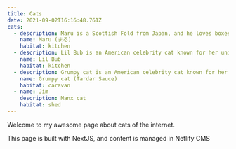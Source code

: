 ```yaml
---
title: Cats
date: 2021-09-02T16:16:48.761Z
cats:
  - description: Maru is a Scottish Fold from Japan, and he loves boxes.
    name: Maru (まる)
    habitat: kitchen
  - description: Lil Bub is an American celebrity cat known for her unique appearance.
    name: Lil Bub
    habitat: kitchen
  - description: Grumpy cat is an American celebrity cat known for her grumpy appearance.
    name: Grumpy cat (Tardar Sauce)
    habitat: caravan
  - name: Jim
    description: Manx cat
    habitat: shed
---
```

Welcome to my awesome page about cats of the internet.

This page is built with NextJS, and content is managed in Netlify CMS
